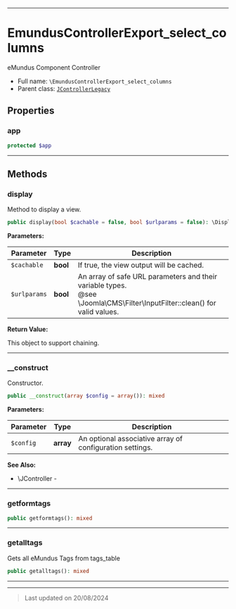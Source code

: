 ***

# EmundusControllerExport_select_columns

eMundus Component Controller



* Full name: `\EmundusControllerExport_select_columns`
* Parent class: [`JControllerLegacy`](./JControllerLegacy.md)



## Properties


### app



```php
protected $app
```






***

## Methods


### display

Method to display a view.

```php
public display(bool $cachable = false, bool $urlparams = false): \DisplayController
```








**Parameters:**

| Parameter | Type | Description |
|-----------|------|-------------|
| `$cachable` | **bool** | If true, the view output will be cached. |
| `$urlparams` | **bool** | An array of safe URL parameters and their variable types.<br />@see        \Joomla\CMS\Filter\InputFilter::clean() for valid values. |


**Return Value:**

This object to support chaining.




***

### __construct

Constructor.

```php
public __construct(array $config = array()): mixed
```








**Parameters:**

| Parameter | Type | Description |
|-----------|------|-------------|
| `$config` | **array** | An optional associative array of configuration settings. |





**See Also:**

* \JController - 

***

### getformtags



```php
public getformtags(): mixed
```












***

### getalltags

Gets all eMundus Tags from tags_table

```php
public getalltags(): mixed
```












***


***
> Last updated on 20/08/2024
